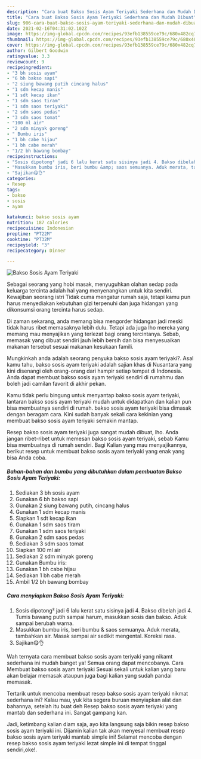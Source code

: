 ```yaml
---
description: "Cara buat Bakso Sosis Ayam Teriyaki Sederhana dan Mudah Dibuat"
title: "Cara buat Bakso Sosis Ayam Teriyaki Sederhana dan Mudah Dibuat"
slug: 906-cara-buat-bakso-sosis-ayam-teriyaki-sederhana-dan-mudah-dibuat
date: 2021-02-16T04:31:02.102Z
image: https://img-global.cpcdn.com/recipes/93efb138559ce79c/680x482cq70/bakso-sosis-ayam-teriyaki-foto-resep-utama.jpg
thumbnail: https://img-global.cpcdn.com/recipes/93efb138559ce79c/680x482cq70/bakso-sosis-ayam-teriyaki-foto-resep-utama.jpg
cover: https://img-global.cpcdn.com/recipes/93efb138559ce79c/680x482cq70/bakso-sosis-ayam-teriyaki-foto-resep-utama.jpg
author: Gilbert Goodwin
ratingvalue: 3.3
reviewcount: 9
recipeingredient:
- "3 bh sosis ayam"
- "6 bh bakso sapi"
- "2 siung bawang putih cincang halus"
- "1 sdm kecap manis"
- "1 sdt kecap ikan"
- "1 sdm saos tiram"
- "1 sdm saos teriyaki"
- "2 sdm saos pedas"
- "3 sdm saos tomat"
- "100 ml air"
- "2 sdm minyak goreng"
- " Bumbu iris"
- "1 bh cabe hijau"
- "1 bh cabe merah"
- "1/2 bh bawang bombay"
recipeinstructions:
- "Sosis dipotong² jadi 6 lalu kerat satu sisinya jadi 4. Bakso dibelah jadi 4. Tumis bawang putih sampai harum, masukkan sosis dan bakso. Aduk sampai berubah warna."
- "Masukkan bumbu iris, beri bumbu &amp; saos semuanya. Aduk merata, tambahkan air. Masak sampai air sedikit mengental. Koreksi rasa."
- "Sajikan😋👌"
categories:
- Resep
tags:
- bakso
- sosis
- ayam

katakunci: bakso sosis ayam 
nutrition: 187 calories
recipecuisine: Indonesian
preptime: "PT22M"
cooktime: "PT32M"
recipeyield: "3"
recipecategory: Dinner

---
```



![Bakso Sosis Ayam Teriyaki](https://img-global.cpcdn.com/recipes/93efb138559ce79c/680x482cq70/bakso-sosis-ayam-teriyaki-foto-resep-utama.jpg)

Sebagai seorang yang hobi masak, menyuguhkan olahan sedap pada keluarga tercinta adalah hal yang menyenangkan untuk kita sendiri. Kewajiban seorang istri Tidak cuma mengatur rumah saja, tetapi kamu pun harus menyediakan kebutuhan gizi terpenuhi dan juga hidangan yang dikonsumsi orang tercinta harus sedap.

Di zaman  sekarang, anda memang bisa mengorder hidangan jadi meski tidak harus ribet memasaknya lebih dulu. Tetapi ada juga lho mereka yang memang mau menyajikan yang terlezat bagi orang tercintanya. Sebab, memasak yang dibuat sendiri jauh lebih bersih dan bisa menyesuaikan makanan tersebut sesuai makanan kesukaan famili. 



Mungkinkah anda adalah seorang penyuka bakso sosis ayam teriyaki?. Asal kamu tahu, bakso sosis ayam teriyaki adalah sajian khas di Nusantara yang kini disenangi oleh orang-orang dari hampir setiap tempat di Indonesia. Anda dapat membuat bakso sosis ayam teriyaki sendiri di rumahmu dan boleh jadi camilan favorit di akhir pekan.

Kamu tidak perlu bingung untuk menyantap bakso sosis ayam teriyaki, lantaran bakso sosis ayam teriyaki mudah untuk didapatkan dan kalian pun bisa membuatnya sendiri di rumah. bakso sosis ayam teriyaki bisa dimasak dengan beragam cara. Kini sudah banyak sekali cara kekinian yang membuat bakso sosis ayam teriyaki semakin mantap.

Resep bakso sosis ayam teriyaki juga sangat mudah dibuat, lho. Anda jangan ribet-ribet untuk memesan bakso sosis ayam teriyaki, sebab Kamu bisa membuatnya di rumah sendiri. Bagi Kalian yang mau menyajikannya, berikut resep untuk membuat bakso sosis ayam teriyaki yang enak yang bisa Anda coba.

<!--inarticleads1-->

##### Bahan-bahan dan bumbu yang dibutuhkan dalam pembuatan Bakso Sosis Ayam Teriyaki:

1. Sediakan 3 bh sosis ayam
1. Gunakan 6 bh bakso sapi
1. Gunakan 2 siung bawang putih, cincang halus
1. Gunakan 1 sdm kecap manis
1. Siapkan 1 sdt kecap ikan
1. Gunakan 1 sdm saos tiram
1. Gunakan 1 sdm saos teriyaki
1. Gunakan 2 sdm saos pedas
1. Sediakan 3 sdm saos tomat
1. Siapkan 100 ml air
1. Sediakan 2 sdm minyak goreng
1. Gunakan  Bumbu iris:
1. Gunakan 1 bh cabe hijau
1. Sediakan 1 bh cabe merah
1. Ambil 1/2 bh bawang bombay




<!--inarticleads2-->

##### Cara menyiapkan Bakso Sosis Ayam Teriyaki:

1. Sosis dipotong² jadi 6 lalu kerat satu sisinya jadi 4. Bakso dibelah jadi 4. Tumis bawang putih sampai harum, masukkan sosis dan bakso. Aduk sampai berubah warna.
1. Masukkan bumbu iris, beri bumbu &amp; saos semuanya. Aduk merata, tambahkan air. Masak sampai air sedikit mengental. Koreksi rasa.
1. Sajikan😋👌




Wah ternyata cara membuat bakso sosis ayam teriyaki yang nikamt sederhana ini mudah banget ya! Semua orang dapat mencobanya. Cara Membuat bakso sosis ayam teriyaki Sesuai sekali untuk kalian yang baru akan belajar memasak ataupun juga bagi kalian yang sudah pandai memasak.

Tertarik untuk mencoba membuat resep bakso sosis ayam teriyaki nikmat sederhana ini? Kalau mau, yuk kita segera buruan menyiapkan alat dan bahannya, setelah itu buat deh Resep bakso sosis ayam teriyaki yang mantab dan sederhana ini. Sangat gampang kan. 

Jadi, ketimbang kalian diam saja, ayo kita langsung saja bikin resep bakso sosis ayam teriyaki ini. Dijamin kalian tak akan menyesal membuat resep bakso sosis ayam teriyaki mantab simple ini! Selamat mencoba dengan resep bakso sosis ayam teriyaki lezat simple ini di tempat tinggal sendiri,oke!.

